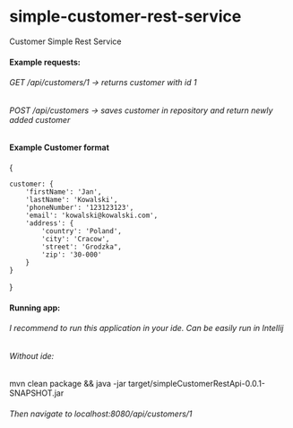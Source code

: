 # simple-customer-rest-service
Customer Simple Rest Service

#### Example requests:

###### GET /api/customers/1 -> returns customer with id 1

###### POST /api/customers -> saves customer in repository and return newly added customer

#### Example Customer format



{

    customer: {
        'firstName': 'Jan',
        'lastName': 'Kowalski',
        'phoneNumber': '123123123',
        'email': 'kowalski@kowalski.com',
        'address': {
            'country': 'Poland',
            'city': 'Cracow',
            'street': 'Grodzka",
            'zip': '30-000'
        }
    }
}

#### Running app:

###### I recommend to run this application in your ide. Can be easily run in Intellij  
###### Without ide: 

mvn clean package && java -jar target/simpleCustomerRestApi-0.0.1-SNAPSHOT.jar 

###### Then navigate to localhost:8080/api/customers/1